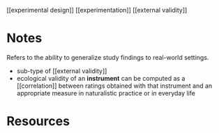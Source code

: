 [[experimental design]]
[[experimentation]]
[[external validity]]

# Notes
Refers to the ability to generalize study findings to real-world settings.

- sub-type of [[external validity]]
- ecological validity of an **instrument** can be computed as a [[correlation]] between ratings obtained with that instrument and an appropriate measure in naturalistic practice or in everyday life

# Resources